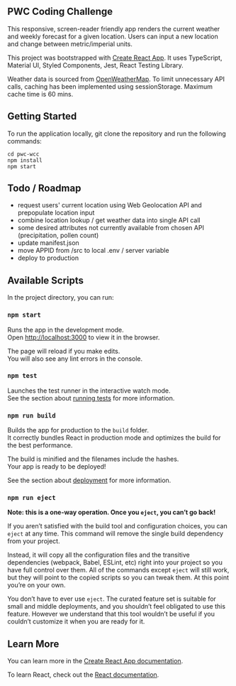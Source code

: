 ## PWC Coding Challenge

This responsive, screen-reader friendly app renders the current weather and weekly forecast for a given location. Users can input a new location and change between metric/imperial units.

This project was bootstrapped with [Create React App](https://github.com/facebook/create-react-app). It uses TypeScript, Material UI, Styled Components, Jest, React Testing Library.

Weather data is sourced from [OpenWeatherMap](https://openweathermap.org/). To limit unnecessary API calls, caching has been implemented using sessionStorage. Maximum cache time is 60 mins.

## Getting Started

To run the application locally, git clone the repository and run the following commands:

```
cd pwc-wcc
npm install
npm start
```

## Todo / Roadmap

- request users' current location using Web Geolocation API and prepopulate location input
- combine location lookup / get weather data into single API call
- some desired attributes not currently available from chosen API (precipitation, pollen count)
- update manifest.json
- move APPID from /src to local .env / server variable
- deploy to production

## Available Scripts

In the project directory, you can run:

### `npm start`

Runs the app in the development mode.<br />
Open [http://localhost:3000](http://localhost:3000) to view it in the browser.

The page will reload if you make edits.<br />
You will also see any lint errors in the console.

### `npm test`

Launches the test runner in the interactive watch mode.<br />
See the section about [running tests](https://facebook.github.io/create-react-app/docs/running-tests) for more information.

### `npm run build`

Builds the app for production to the `build` folder.<br />
It correctly bundles React in production mode and optimizes the build for the best performance.

The build is minified and the filenames include the hashes.<br />
Your app is ready to be deployed!

See the section about [deployment](https://facebook.github.io/create-react-app/docs/deployment) for more information.

### `npm run eject`

**Note: this is a one-way operation. Once you `eject`, you can’t go back!**

If you aren’t satisfied with the build tool and configuration choices, you can `eject` at any time. This command will remove the single build dependency from your project.

Instead, it will copy all the configuration files and the transitive dependencies (webpack, Babel, ESLint, etc) right into your project so you have full control over them. All of the commands except `eject` will still work, but they will point to the copied scripts so you can tweak them. At this point you’re on your own.

You don’t have to ever use `eject`. The curated feature set is suitable for small and middle deployments, and you shouldn’t feel obligated to use this feature. However we understand that this tool wouldn’t be useful if you couldn’t customize it when you are ready for it.

## Learn More

You can learn more in the [Create React App documentation](https://facebook.github.io/create-react-app/docs/getting-started).

To learn React, check out the [React documentation](https://reactjs.org/).
